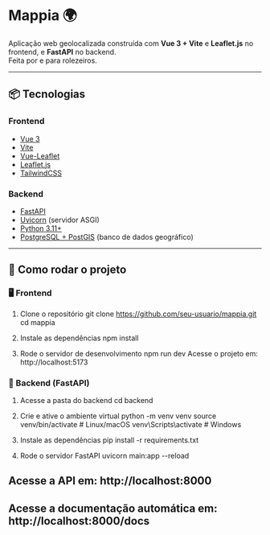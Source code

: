 # Mappia 🌍

Aplicação web geolocalizada construída com **Vue 3 + Vite** e **Leaflet.js** no frontend, e **FastAPI** no backend.  
Feita por e para rolezeiros.

---

## 📦 Tecnologias

### Frontend
- [Vue 3](https://vuejs.org/)
- [Vite](https://vitejs.dev/)
- [Vue-Leaflet](https://vue-leaflet.github.io/vue-leaflet/)
- [Leaflet.js](https://leafletjs.com/)
- [TailwindCSS](https://tailwindcss.com/)

### Backend
- [FastAPI](https://fastapi.tiangolo.com/)
- [Uvicorn](https://www.uvicorn.org/) (servidor ASGI)
- [Python 3.11+](https://www.python.org/)
- [PostgreSQL + PostGIS](https://postgis.net/) (banco de dados geográfico)

---

## 🚀 Como rodar o projeto

### 🖥️ Frontend

1. Clone o repositório
git clone https://github.com/seu-usuario/mappia.git
cd mappia

2. Instale as dependências
npm install

3. Rode o servidor de desenvolvimento
npm run dev
Acesse o projeto em: http://localhost:5173

### 🐍 Backend (FastAPI)

1. Acesse a pasta do backend
cd backend

2. Crie e ative o ambiente virtual
python -m venv venv
source venv/bin/activate  # Linux/macOS
venv\Scripts\activate     # Windows

3. Instale as dependências
pip install -r requirements.txt

4. Rode o servidor FastAPI
uvicorn main:app --reload


## Acesse a API em: http://localhost:8000
## Acesse a documentação automática em: http://localhost:8000/docs